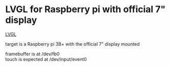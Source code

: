 # LVGL for Raspberry pi with official 7" display

[LVGL](https://github.com/lvgl)  

target is a Raspberry pi 3B+ with the official 7" display mounted  

framebuffer is at /dev/fb0  
touch is expected at /dev/input/event0  
